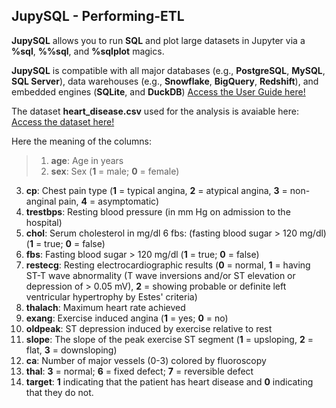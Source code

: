 ## JupySQL - Performing-ETL

**JupySQL** allows you to run **SQL** and plot large datasets in Jupyter via a **%sql**, **%%sql**, and **%sqlplot** magics. 

**JupySQL** is compatible with all major databases (e.g., **PostgreSQL**, **MySQL**, **SQL Server**), data warehouses (e.g., **Snowflake**, **BigQuery**, **Redshift**), and embedded engines (**SQLite**, and **DuckDB**) [Access the User Guide here!](https://jupysql.ploomber.io/en/latest/quick-start.html)

The dataset **heart_disease.csv** used for the analysis is avaiable here: [Access the dataset here!](https://github.com/mfigueiro/JupySQL---Performing-ETL/blob/main/heart_disease.csv) 

Here the meaning of the columns:

> 1. **age**: Age in years
> 2. **sex**: Sex (**1** = male; **0** = female)
3. **cp**: Chest pain type (**1** = typical angina, **2** = atypical angina, **3** = non-anginal pain, **4** = asymptomatic)
4. **trestbps**: Resting blood pressure (in mm Hg on admission to the hospital)
5. **chol**: Serum cholesterol in mg/dl 6 fbs: (fasting blood sugar > 120 mg/dl) (**1** = true; **0** = false)
6. **fbs**: Fasting blood sugar > 120 mg/dl (**1** = true; **0** = false)
7. **restecg**: Resting electrocardiographic results (**0** = normal, **1** = having ST-T wave abnormality (T wave inversions and/or ST elevation or depression of > 0.05 mV), **2** = showing probable or definite left ventricular hypertrophy by Estes' criteria)
8. **thalach**: Maximum heart rate achieved
9. **exang**: Exercise induced angina (**1** = yes; **0** = no)
10. **oldpeak**: ST depression induced by exercise relative to rest
11. **slope**: The slope of the peak exercise ST segment (**1** = upsloping, **2** = flat, **3** = downsloping)
12. **ca**: Number of major vessels (0-3) colored by fluoroscopy
13. **thal**: **3** = normal; **6** = fixed defect; **7** = reversible defect  
14. **target**: **1** indicating that the patient has heart disease and **0** indicating that they do not.

